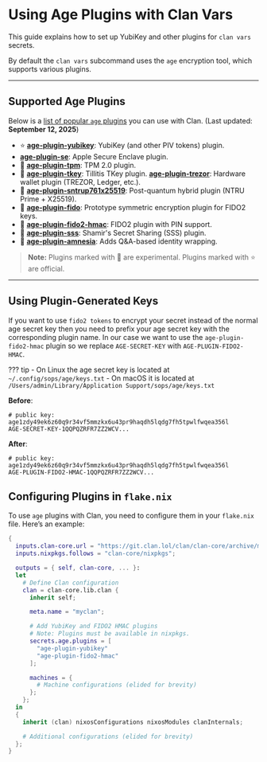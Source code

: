 # Using Age Plugins with Clan Vars

This guide explains how to set up YubiKey and other plugins for `clan vars` secrets.

By default the `clan vars` subcommand uses the `age` encryption tool, which supports various plugins.

---

## Supported Age Plugins

Below is a [list of popular `age` plugins](https://github.com/FiloSottile/awesome-age?tab=readme-ov-file#plugins) you can use with Clan. (Last updated: **September 12, 2025**)

- ⭐️ [**age-plugin-yubikey**](https://github.com/str4d/age-plugin-yubikey): YubiKey (and other PIV tokens) plugin.
-  [**age-plugin-se**](https://github.com/remko/age-plugin-se): Apple Secure Enclave plugin.
- 🧪 [**age-plugin-tpm**](https://github.com/Foxboron/age-plugin-tpm): TPM 2.0 plugin.
- 🧪 [**age-plugin-tkey**](https://github.com/quite/age-plugin-tkey): Tillitis TKey plugin.
   [**age-plugin-trezor**](https://github.com/romanz/trezor-agent/blob/master/doc/README-age.md): Hardware wallet plugin (TREZOR, Ledger, etc.).
- 🧪 [**age-plugin-sntrup761x25519**](https://github.com/keisentraut/age-plugin-sntrup761x25519): Post-quantum hybrid plugin (NTRU Prime + X25519).
- 🧪 [**age-plugin-fido**](https://github.com/riastradh/age-plugin-fido): Prototype symmetric encryption plugin for FIDO2 keys.
- 🧪 [**age-plugin-fido2-hmac**](https://github.com/olastor/age-plugin-fido2-hmac): FIDO2 plugin with PIN support.
- 🧪 [**age-plugin-sss**](https://github.com/olastor/age-plugin-sss): Shamir's Secret Sharing (SSS) plugin.
- 🧪 [**age-plugin-amnesia**](https://github.com/cedws/amnesia/blob/master/README.md#age-plugin-experimental): Adds Q&A-based identity wrapping.

> **Note:** Plugins marked with 🧪 are experimental. Plugins marked with ⭐️ are official.

---

## Using Plugin-Generated Keys

If you want to use `fido2 tokens` to encrypt your secret instead of the normal age secret key then you need to prefix your age secret key with the corresponding plugin name. In our case we want to use the `age-plugin-fido2-hmac` plugin so we replace `AGE-SECRET-KEY` with `AGE-PLUGIN-FIDO2-HMAC`.

??? tip
    - On Linux the age secret key is located at `~/.config/sops/age/keys.txt`
    - On macOS it is located at `/Users/admin/Library/Application Support/sops/age/keys.txt`

**Before**:
  ```hl_lines="2"
  # public key: age1zdy49ek6z60q9r34vf5mmzkx6u43pr9haqdh5lqdg7fh5tpwlfwqea356l
  AGE-SECRET-KEY-1QQPQZRFR7ZZ2WCV...
  ```

  **After**:
```hl_lines="2"
# public key: age1zdy49ek6z60q9r34vf5mmzkx6u43pr9haqdh5lqdg7fh5tpwlfwqea356l
AGE-PLUGIN-FIDO2-HMAC-1QQPQZRFR7ZZ2WCV...
```



## Configuring Plugins in `flake.nix`

To use `age` plugins with Clan, you need to configure them in your `flake.nix` file. Here’s an example:

```nix title="flake.nix"
{
  inputs.clan-core.url = "https://git.clan.lol/clan/clan-core/archive/main.tar.gz";
  inputs.nixpkgs.follows = "clan-core/nixpkgs";

  outputs = { self, clan-core, ... }:
  let
    # Define Clan configuration
    clan = clan-core.lib.clan {
      inherit self;

      meta.name = "myclan";

      # Add YubiKey and FIDO2 HMAC plugins
      # Note: Plugins must be available in nixpkgs.
      secrets.age.plugins = [
        "age-plugin-yubikey"
        "age-plugin-fido2-hmac"
      ];

      machines = {
        # Machine configurations (elided for brevity)
      };
    };
  in
  {
    inherit (clan) nixosConfigurations nixosModules clanInternals;

    # Additional configurations (elided for brevity)
  };
}
```
